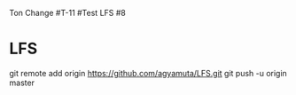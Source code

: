 Ton Change #T-11
#Test LFS #8
# LFS
git remote add origin https://github.com/agyamuta/LFS.git
git push -u origin master
